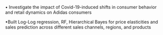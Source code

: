 • Investigate the impact of Covid-19-induced shifts in consumer behavior and retail dynamics on Adidas consumers


•Built Log-Log regression, RF, Hierarchical Bayes for price elasticities and sales prediction across different sales channels, regions, and products
